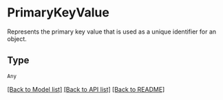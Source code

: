# PrimaryKeyValue

Represents the primary key value that is used as a unique identifier for an object.

## Type
```python
Any
```


[[Back to Model list]](../../../README.md#models-v2-link) [[Back to API list]](../../README.md#documentation-for-api-endpoints) [[Back to README]](../../README.md)
